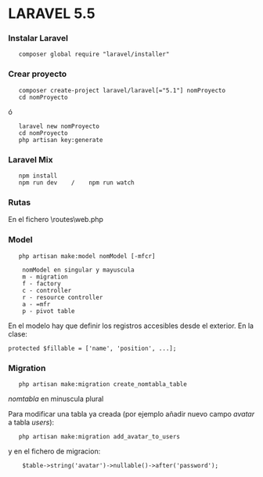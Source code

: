 ﻿# LARAVEL 5.5

### Instalar Laravel
 ```
    composer global require "laravel/installer"
```

### Crear proyecto
 ```
    composer create-project laravel/laravel[="5.1"] nomProyecto
    cd nomProyecto
```
ó
 ```
    laravel new nomProyecto
    cd nomProyecto
    php artisan key:generate
```
 
### Laravel Mix
 ```
    npm install
    npm run dev    /    npm run watch
```

### Rutas
En el fichero \routes\web.php

### Model
 ```
    php artisan make:model nomModel [-mfcr]
```
		nomModel en singular y mayuscula
		m - migration
		f - factory
		c - controller
		r - resource controller
		a - =mfr
		p - pivot table
		
En el modelo hay que definir los registros accesibles desde el exterior. En la clase:

    protected $fillable = ['name', 'position', ...];

### Migration
 ```
    php artisan make:migration create_nomtabla_table
```
*nomtabla* en minuscula plural

Para modificar una tabla ya creada (por ejemplo añadir nuevo campo *avatar* a tabla *users*):
 ```
    php artisan make:migration add_avatar_to_users
 ```
 y en el fichero de migracion:
```
    $table->string('avatar')->nullable()->after('password');
```



